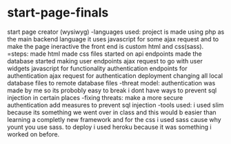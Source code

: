 # start-page-finals
start page creator (wysiwyg)
-languages used:
project is made using php as the main backend language it uses javascript for some ajax request and to make the page ineractive the front end is custom html and css(sass).
=steps:
made html
made css files
started on api endpoints
made the database
started making user endpoints
ajax request to go with user
widgets
javascript for functionality
authentication
endpoints for authentication
ajax request for authentication
deployment
changing all local database files to remote database files
-threat model:
authentication was made by me so its probobly easy to break
i dont have ways to prevent sql injection in certain places
-fixing threats:
make a more secure authentication
add measures to prevent sql injection
-tools used:
i used slim because its something we went over in class and this would b easier than learning a completly new framework
and for the css i used sass cause why yount you use sass.
to deploy i used heroku because it was something i worked on before.
